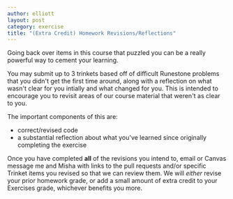 ```yaml
---
author: elliott
layout: post
category: exercise
title: "(Extra Credit) Homework Revisions/Reflections"
---
```


Going back over items in this course that puzzled you can be a really powerful way to cement your learning.

You may submit up to 3 trinkets based off of difficult Runestone problems that you didn't get the first time around, along with a reflection on what wasn't clear for you intially and what changed for you. This is intended to encourage you to revisit areas of our course material that weren't as clear to you.

The important components of this are:

* correct/revised code
* a substantial reflection about what you've learned since originally completing the exercise

Once you have completed **all** of the revisions you intend to, email or Canvas message me and Misha with links to the pull requests and/or specific Trinket items you revised so that we can review them. We will *either* revise your prior homework grade, or add a small amount of extra credit to your Exercises grade, whichever benefits you more.